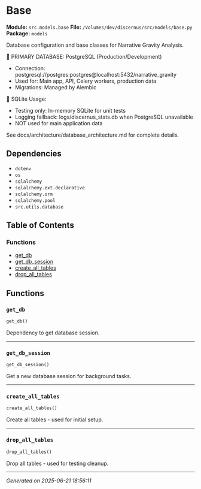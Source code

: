 # Base

**Module:** `src.models.base`
**File:** `/Volumes/dev/discernus/src/models/base.py`
**Package:** `models`

Database configuration and base classes for Narrative Gravity Analysis.

🐘 PRIMARY DATABASE: PostgreSQL (Production/Development)
   - Connection: postgresql://postgres:postgres@localhost:5432/narrative_gravity
   - Used for: Main app, API, Celery workers, production data
   - Migrations: Managed by Alembic

📁 SQLite Usage:
   - Testing only: In-memory SQLite for unit tests
   - Logging fallback: logs/discernus_stats.db when PostgreSQL unavailable
   - NOT used for main application data

See docs/architecture/database_architecture.md for complete details.

## Dependencies

- `dotenv`
- `os`
- `sqlalchemy`
- `sqlalchemy.ext.declarative`
- `sqlalchemy.orm`
- `sqlalchemy.pool`
- `src.utils.database`

## Table of Contents

### Functions
- [get_db](#get-db)
- [get_db_session](#get-db-session)
- [create_all_tables](#create-all-tables)
- [drop_all_tables](#drop-all-tables)

## Functions

### `get_db`
```python
get_db()
```

Dependency to get database session.

---

### `get_db_session`
```python
get_db_session()
```

Get a new database session for background tasks.

---

### `create_all_tables`
```python
create_all_tables()
```

Create all tables - used for initial setup.

---

### `drop_all_tables`
```python
drop_all_tables()
```

Drop all tables - used for testing cleanup.

---

*Generated on 2025-06-21 18:56:11*